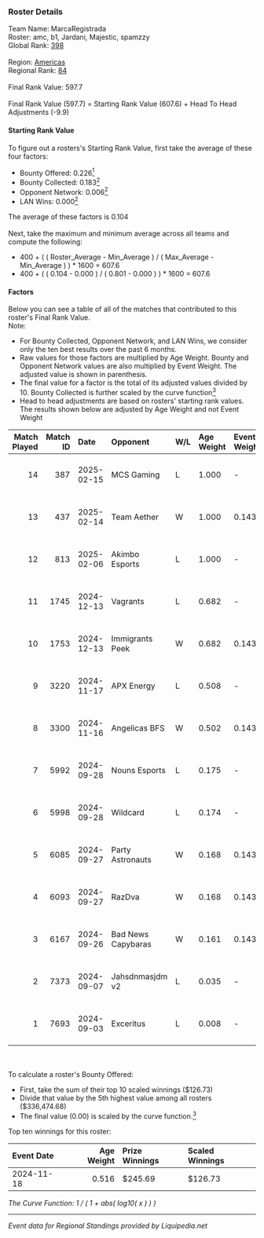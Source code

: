 ### Roster Details<br />
Team Name: MarcaRegistrada<br />
Roster: amc, b1, Jardani, Majestic, spamzzy<br />
Global Rank: [398](../standings_global.md)<br />
<br />
Region: [Americas]( ../standings_americas.md)<br />
Regional Rank: [84]( ../standings_americas.md)<br />
<br />
Final Rank Value:  597.7<br />
<br />
Final Rank Value (597.7) = Starting Rank Value (607.6) + Head To Head Adjustments (-9.9)<br />

#### Starting Rank Value<br />
To figure out a rosters's Starting Rank Value, first take the average of these four factors:<br />
- Bounty Offered: 0.226[<sup>1</sup>](#table2)
- Bounty Collected: 0.183[<sup>2</sup>](#table1)
- Opponent Network: 0.006[<sup>2</sup>](#table1)
- LAN Wins: 0.000[<sup>2</sup>](#table1)

The average of these factors is 0.104<br />
<br />
Next, take the maximum and minimum average across all teams and compute the following:<br />
- 400 + ( ( Roster_Average - Min_Average ) / ( Max_Average - Min_Average ) ) * 1600 = 607.6
- 400 + ( ( 0.104 - 0.000 ) / ( 0.801 - 0.000 ) ) * 1600 = 607.6


#### Factors<br />
Below you can see a table of all of the matches that contributed to this roster's Final Rank Value.<br />
Note:<br />

- For Bounty Collected, Opponent Network, and LAN Wins, we consider only the ten best results over the past 6 months.
- Raw values for those factors are multiplied by Age Weight. Bounty and Opponent Network values are also multiplied by Event Weight. The adjusted value is shown in parenthesis.
- The final value for a factor is the total of its adjusted values divided by 10. Bounty Collected is further scaled by the curve function[<sup>3</sup>](#curveFunction)
- Head to head adjustments are based on rosters' starting rank values. The results shown below are adjusted by Age Weight and not Event Weight
<span id="table1"></span><br />


| Match Played | Match ID | Date       | Opponent           | W/L | Age Weight | Event Weight | Bounty Collected | Opponent Network | LAN Wins  | H2H Adj. | Roster                              |
| -: | -: | :- | :- | :- | :- | :- | :- | :- | :- | -: | :- |
|           14 |      387 | 2025-02-15 | MCS Gaming         | L   | 1.000      | -            | -                | -                | -         |   -13.56 | amc, b1, Jardani, Majestic, spamzzy |
|           13 |      437 | 2025-02-14 | Team Aether        | W   | 1.000      | 0.143        | 0.000 (0.000)    | 0.093 (0.013)    | 0 (0.000) |    10.32 | amc, b1, Jardani, Majestic, spamzzy |
|           12 |      813 | 2025-02-06 | Akimbo Esports     | L   | 1.000      | -            | -                | -                | -         |   -13.06 | amc, b1, Jardani, Majestic, spamzzy |
|           11 |     1745 | 2024-12-13 | Vagrants           | L   | 0.682      | -            | -                | -                | -         |    -9.41 | amc, b1, Jardani, majestic, spamzzy |
|           10 |     1753 | 2024-12-13 | Immigrants Peek    | W   | 0.682      | 0.143        | 0.001 (0.000)    | 0.366 (0.036)    | 0 (0.000) |    11.38 | amc, b1, Jardani, majestic, spamzzy |
|            9 |     3220 | 2024-11-17 | APX Energy         | L   | 0.508      | -            | -                | -                | -         |    -8.25 | amc, b1, Jardani, Majestic, Medusa  |
|            8 |     3300 | 2024-11-16 | Angelicas BFS      | W   | 0.502      | 0.143        | 0.000 (0.000)    | 0.024 (0.002)    | 0 (0.000) |     7.07 | amc, b1, Jardani, Majestic, Medusa  |
|            7 |     5992 | 2024-09-28 | Nouns Esports      | L   | 0.175      | -            | -                | -                | -         |    -1.91 | 4TAYLOR, amc, b1, Jardani, Majestic |
|            6 |     5998 | 2024-09-28 | Wildcard           | L   | 0.174      | -            | -                | -                | -         |    -0.08 | 4TAYLOR, amc, b1, Jardani, Majestic |
|            5 |     6085 | 2024-09-27 | Party Astronauts   | W   | 0.168      | 0.143        | 0.008 (0.000)    | 0.385 (0.009)    | 0 (0.000) |     3.78 | 4TAYLOR, amc, b1, Jardani, Majestic |
|            4 |     6093 | 2024-09-27 | RazDva             | W   | 0.168      | 0.143        | 0.000 (0.000)    | 0.008 (0.000)    | 0 (0.000) |     1.80 | 4TAYLOR, amc, b1, Jardani, Majestic |
|            3 |     6167 | 2024-09-26 | Bad News Capybaras | W   | 0.161      | 0.143        | 0.001 (0.000)    | 0.115 (0.003)    | 0 (0.000) |     2.92 | 4TAYLOR, amc, b1, Jardani, Majestic |
|            2 |     7373 | 2024-09-07 | Jahsdnmasjdm v2    | L   | 0.035      | -            | -                | -                | -         |    -0.73 | amc, b1, Jardani, kezz, majestic    |
|            1 |     7693 | 2024-09-03 | Exceritus          | L   | 0.008      | -            | -                | -                | -         |    -0.13 | amc, b1, Jardani, kezz, majestic    |

<br />
<span id="table2"></span><br />
To calculate a roster's Bounty Offered:<br />

- First, take the sum of their top 10 scaled winnings ($126.73)
- Divide that value by the 5th highest value among all rosters ($336,474.68)
- The final value (0.00) is scaled by the curve function.[<sup>3</sup>](#curveFunction)

Top ten winnings for this roster:<br />

| Event Date | Age Weight | Prize Winnings | Scaled Winnings |
| :- | -: | :- | :- |
| 2024-11-18 |      0.516 | $245.69        | $126.73         |


<span id="curveFunction"></span>_The Curve Function: 1 / ( 1 + abs( log10( x ) ) )_<br />

---
_Event data for Regional Standings provided by Liquipedia.net_<br />
